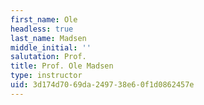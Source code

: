 ```yaml
---
first_name: Ole
headless: true
last_name: Madsen
middle_initial: ''
salutation: Prof.
title: Prof. Ole Madsen
type: instructor
uid: 3d174d70-69da-2497-38e6-0f1d0862457e
---
```

